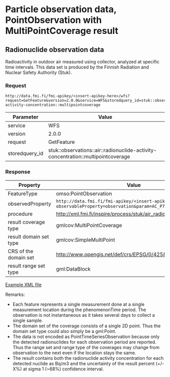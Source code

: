 # Particle observation data, PointObservation with MultiPointCoverage result

## Radionuclide observation data

Radioactivity in outdoor air measured using collector, analyzed at specific time intervals.
This data set is produced by the Finnish Radiation and Nuclear Safety Authority (Stuk).

### Request

	http://data.fmi.fi/fmi-apikey/<insert-apikey-here>/wfs?request=GetFeature&version=2.0.0&service=WFS&storedquery_id=stuk::observations::air::radionuclide-activity-concentration::multipointcoverage

Parameter      | Value
---------------|----------------
service        | WFS
version        | 2.0.0
request        | GetFeature
storedquery_id | stuk::observations::air::radionuclide-activity-concentration::multipointcoverage

### Response

Property               | Value
-----------------------|-------------------
FeatureType            | omso:PointObservation
observedProperty       | `http://data.fmi.fi/fmi-apikey/<insert-apikey-here>/meta?observableProperty=observation&param=AC_P7D_avg&language=eng`
procedure              | http://xml.fmi.fi/inspire/process/stuk/air_radionuclides
result coverage type   | gmlcov:MultiPointCoverage
result domain set type | gmlcov:SimpleMultiPoint
CRS of the domain set  | http://www.opengis.net/def/crs/EPSG/0/4258
result range set type  | gml:DataBlock

[Example XML file](./stuk-radionuclide-observations-multipoint.xml)

Remarks:

* Each feature represents a single measurement done at a single measurement location during the phenomenonTime period. The observation is not instantaneous as it takes several days to collect a single sample.
* The domain set of the coverage consists of a single 2D point. Thus the domain set type could also simply be a gml:Point.
* The data is not encoded as PointTimeSeriesObservation because only the detected radionuclides for each observation period are reported. Thus the range set and range type of the coverages may change from observation to the next even if the location stays the same.
* The result contains both the radionuclide activity concentration for each detected nuclide as Bq/m3 and the uncertainty of the result percent (+/- X%) at sigma 1 (~68%) confidence interval.

